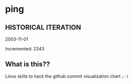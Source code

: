 # ping

## HISTORICAL ITERATION
2003-11-01

Incremented: 2343

## What is this?? 
Linux skills to hack the github commit visualization chart `;-)`
